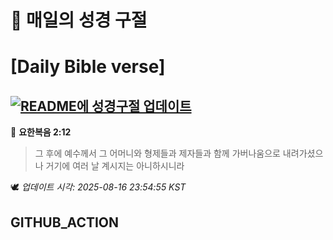 # 🙏 매일의 성경 구절
# [Daily Bible verse]
## [![README에 성경구절 업데이트](https://github.com/DONGSUKA/first_test/actions/workflows/update-readme-bible.yml/badge.svg)](https://github.com/DONGSUKA/first_test/actions/workflows/update-readme-bible.yml)
<!-- START_BIBLE_VERSE -->
📖 **요한복음 2:12**
> 그 후에 예수께서 그 어머니와 형제들과 제자들과 함께 가버나움으로 내려가셨으나 거기에 여러 날 계시지는 아니하시니라

🕊️ _업데이트 시각: 2025-08-16 23:54:55 KST_
  <!-- END_BIBLE_VERSE -->
## GITHUB_ACTION
